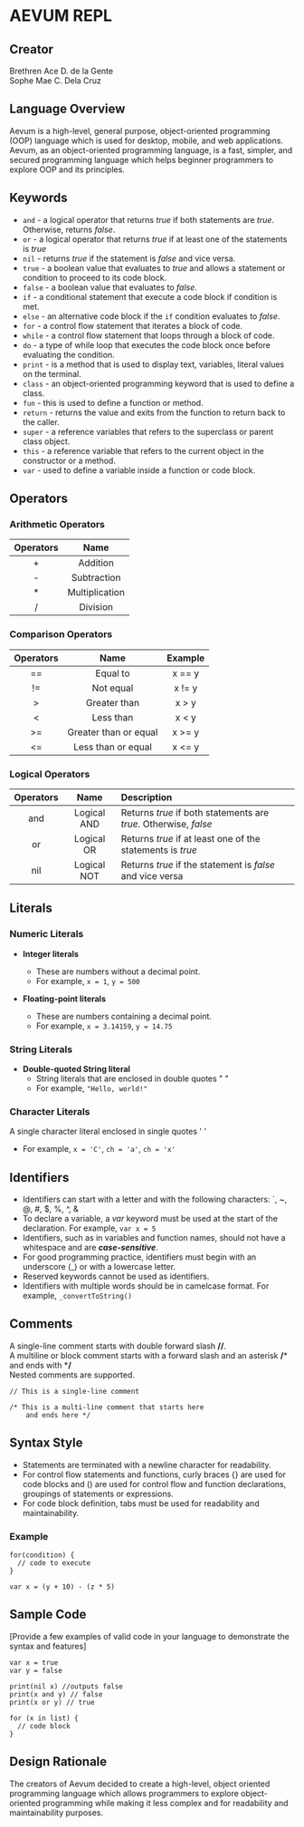 # AEVUM REPL

## Creator

Brethren Ace D. de la Gente  
Sophe Mae C. Dela Cruz

## Language Overview  
Aevum is a high-level, general purpose, object-oriented programming (OOP) language which is used for desktop, mobile, and web applications. Aevum, as an object-oriented programming language, is a fast, simpler, and secured programming language which helps beginner programmers to explore OOP and its principles.

## Keywords

* ```and``` - a logical operator that returns _true_ if both statements are _true_. Otherwise, returns _false_.
* ```or``` - a logical operator that returns *true* if at least one of the statements is *true*
* ```nil``` - returns *true* if the statement is *false* and vice versa.
* ```true``` - a boolean value that evaluates to _true_ and allows a statement or condition to proceed to its code block.
* ```false``` - a boolean value that evaluates to _false_.
* ```if``` - a conditional statement that execute a code block if condition is met.
* ```else``` - an alternative code block if the ```if``` condition evaluates to _false_.
* ```for``` - a control flow statement that iterates a block of code.
* ```while``` - a control flow statement that loops through a block of code.
* ```do``` - a type of while loop that executes the code block once before evaluating the condition.
* ```print``` - is a method that is used to display text, variables, literal values on the terminal.
* ```class``` - an object-oriented programming keyword that is used to define a class.
* ```fun``` - this is used to define a function or method.
* ```return``` - returns the value and exits from the function to return back to the caller.
* ```super``` - a reference variables that refers to the superclass or parent class object.
* ```this``` - a reference variable that refers to the current object in the constructor or a method.
* ```var``` - used to define a variable inside a function or code block.

## Operators

### Arithmetic Operators

| Operators | Name |
| :---: | :---: |
| + | Addition |
| - | Subtraction |
| * | Multiplication |
| / | Division |

### Comparison Operators

| Operators | Name | Example | 
| :---: | :---: | :---: |
| == | Equal to | x == y |
| != | Not equal | x != y |
| > | Greater than | x > y |
| < | Less than | x < y |
| >= | Greater than or equal | x >= y |
| <= | Less than or equal | x <= y |

### Logical Operators

| Operators | Name | Description | 
| :---: | :---: | :--- |
| and | Logical AND | Returns *true* if both statements are *true*. Otherwise, *false* |
| or | Logical OR | Returns *true* if at least one of the statements is *true* |
| nil | Logical NOT | Returns *true* if the statement is *false* and vice versa |

## Literals

### Numeric Literals
* **Integer literals**
  * These are numbers without a decimal point.
  * For example, ```x = 1```, ```y = 500```

* **Floating-point literals**
  * These are numbers containing a decimal point.
  * For example, ```x = 3.14159```, ```y = 14.75```
 
### String Literals
* **Double-quoted String literal**
  * String literals that are enclosed in double quotes " "
  * For example, ```"Hello, world!"```
 
### Character Literals
A single character literal enclosed in single quotes ' '
  * For example, ```x = 'C'```, ```ch = 'a'```, ```ch = 'x'```

## Identifiers  
* Identifiers can start with a letter and with the following characters: `, ~, @, #, $, %, ^, &
* To declare a variable, a _var_ keyword must be used at the start of the declaration. For example, ``` var x = 5 ```
* Identifiers, such as in variables and function names, should not have a whitespace and are **_case-sensitive_**.
* For good programming practice, identifiers must begin with an underscore (_) or with a lowercase letter.
* Reserved keywords cannot be used as identifiers.
* Identifiers with multiple words should be in camelcase format. For example, ```_convertToString()```

## Comments  
A single-line comment starts with double forward slash **//**.  
A multiline or block comment starts with a forward slash and an asterisk **/*** and ends with ***/**  
Nested comments are supported.
```
// This is a single-line comment

/* This is a multi-line comment that starts here
    and ends here */ 
```

## Syntax Style  
* Statements are terminated with a newline character for readability.
* For control flow statements and functions, curly braces {} are used for code blocks and () are used for control flow and function declarations, groupings of statements or expressions.
* For code block definition, tabs must be used for readability and maintainability.
### Example
  ```
  for(condition) {
    // code to execute
  }

  var x = (y + 10) - (z * 5)  
  ```

## Sample Code

[Provide a few examples of valid code in your language to demonstrate the syntax and features]

```
var x = true
var y = false

print(nil x) //outputs false
print(x and y) // false
print(x or y) // true
```

```
for (x in list) {
  // code block
}
```

## Design Rationale  
The creators of Aevum decided to create a high-level, object oriented programming language which allows programmers to explore object-oriented programming while making it less complex and for readability and maintainability purposes.
